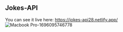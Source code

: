 ## Jokes-API

 You can see it live here: https://jokes-api28.netlify.app/
![Macbook Pro-1696095746778](https://github.com/Alexandra2888/Jokes-API/assets/76844097/cef230ed-2365-4168-88e6-aaabed6b4971)

